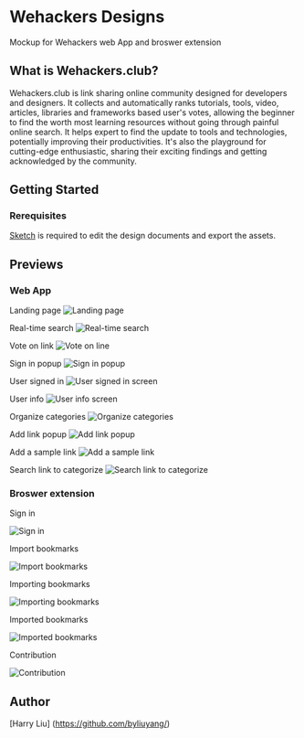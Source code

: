 # Wehackers Designs
Mockup for Wehackers web App and broswer extension

## What is Wehackers.club?
Wehackers.club is link sharing online community designed for developers and designers. It collects and automatically ranks tutorials, tools, video, articles, libraries and frameworks based user's votes, allowing the beginner to find the worth most learning resources without going through painful online search. It helps expert to find the update to tools and technologies, potentially improving their productivities. It's also the playground for cutting-edge enthusiastic, sharing their exciting findings and getting acknowledged by the community. 

## Getting Started
### Rerequisites
[Sketch](https://www.sketchapp.com) is required to edit the design documents and export the assets.

## Previews
### Web App
Landing page
![Landing page](web/home.png)

Real-time search
![Real-time search](web/search-result.png)

Vote on link
![Vote on line](web/vote.png)

Sign in popup
![Sign in popup](web/sign-In-popup.png)

User signed in
![User signed in screen](web/home-signed-in.png)

User info
![User info screen](web/user-info.png)

Organize categories
![Organize categories](web/manage-links.png)

Add link popup
![Add link popup](web/add-link.png)

Add a sample link
![Add a sample link](web/add-sample-link.png)

Search link to categorize
![Search link to categorize](web/links-to-categorize.png)

### Broswer extension

Sign in

![Sign in](broswer-extension/Sign-in.png)

Import bookmarks

![Import bookmarks](broswer-extension/Import-bookmarks.png)

Importing bookmarks

![Importing bookmarks](broswer-extension/Importing.png)

Imported bookmarks

![Imported bookmarks](broswer-extension/Imported.png)

Contribution

![Contribution](broswer-extension/Home.png)

## Author
[Harry Liu] (https://github.com/byliuyang/)



 
 
  